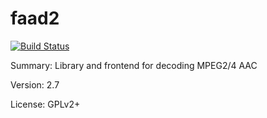 #		faad2

[![Build Status](https://travis-ci.org/UnitedRPMs/faad2.svg?branch=master)](https://travis-ci.org/UnitedRPMs/faad2)
 
Summary:	Library and frontend for decoding MPEG2/4 AAC
 
Version:	2.7
 
License:	GPLv2+
 
